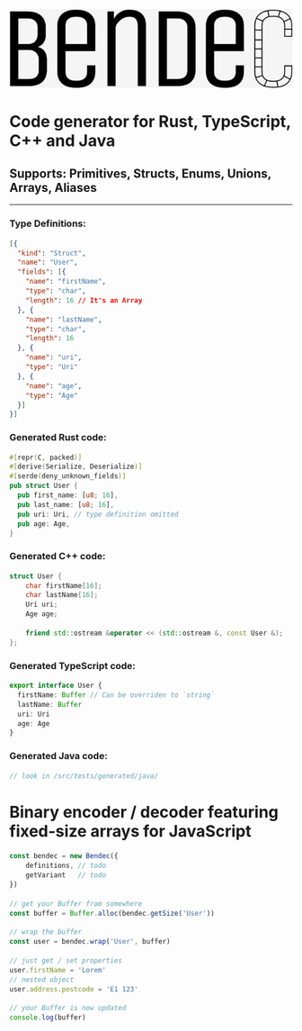 ![Bendec](./src/assets/bendec-logo.svg)

# Code generator for Rust, TypeScript, C++ and Java
## Supports: Primitives, Structs, Enums, Unions, Arrays, Aliases
---

### Type Definitions:
```json
[{
  "kind": "Struct",
  "name": "User",
  "fields": [{
    "name": "firstName",
    "type": "char",
    "length": 16 // It's an Array
  }, {
    "name": "lastName",
    "type": "char",
    "length": 16
  }, {
    "name": "uri",
    "type": "Uri"
  }, {
    "name": "age",
    "type": "Age"
  }]
}]
```

### Generated Rust code:
```rust
#[repr(C, packed)]
#[derive(Serialize, Deserialize)]
#[serde(deny_unknown_fields)]
pub struct User {
  pub first_name: [u8; 16],
  pub last_name: [u8; 16],
  pub uri: Uri, // type definition omitted
  pub age: Age,
}
```

### Generated C++ code:
```cpp
struct User {
    char firstName[16];
    char lastName[16];
    Uri uri;
    Age age;

    friend std::ostream &operator << (std::ostream &, const User &);
};
```

### Generated TypeScript code:
```typescript
export interface User {
  firstName: Buffer // Can be overriden to `string`
  lastName: Buffer
  uri: Uri
  age: Age
}
```

### Generated Java code:
```java
// look in /src/tests/generated/java/
```


# Binary encoder / decoder featuring fixed-size arrays for JavaScript

```js
const bendec = new Bendec({
    definitions, // todo
    getVariant   // todo
})

// get your Buffer from somewhere
const buffer = Buffer.alloc(bendec.getSize('User'))

// wrap the buffer
const user = bendec.wrap('User', buffer)

// just get / set properties
user.firstName = 'Lorem'
// nested object
user.address.postcode = 'E1 123'

// your Buffer is now updated
console.log(buffer)

```
